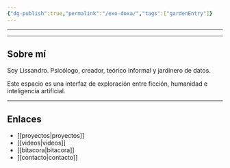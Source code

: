```yaml
---
{"dg-publish":true,"permalink":"/exo-doxa/","tags":["gardenEntry"]}
---
```


---
---


## Sobre mí

Soy Lissandro. Psicólogo, creador, teórico informal y jardinero de datos.

Este espacio es una interfaz de exploración entre ficción, humanidad e inteligencia artificial.

---

## Enlaces

- [[proyectos\|proyectos]]
- [[videos\|videos]]
- [[bitacora\|bitacora]]
- [[contacto\|contacto]]